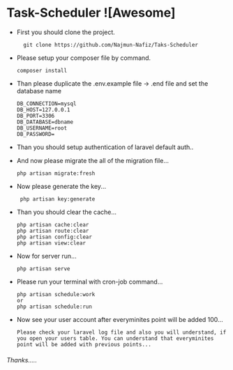 # Task-Scheduler ![Awesome]

- First you should clone the project.

   ``` 
     git clone https://github.com/Najmun-Nafiz/Taks-Scheduler
    ```

- Please setup your composer file by command.
	```
	composer install
	```

- Than please duplicate the .env.example file -> .end file and set the database name
	```
	DB_CONNECTION=mysql
	DB_HOST=127.0.0.1
	DB_PORT=3306
	DB_DATABASE=dbname
	DB_USERNAME=root
	DB_PASSWORD=
	```
- Than you should setup authentication of laravel default auth..
- And now please migrate the all of the migration file...
	```
	php artisan migrate:fresh
    
	```

- Now please generate the key...

	```
	 php artisan key:generate
	```	

- Than you should clear the cache...

       
     ```     
	php artisan cache:clear
	php artisan route:clear
	php artisan config:clear
	php artisan view:clear
    ```
	

- Now for server run...
	```
	php artisan serve
	```

- Please run your terminal with cron-job command...
	```
	php artisan schedule:work
    or
    php artisan schedule:run
	```   

- Now see your user account after everyminites point will be added 100...
	```
	Please check your laravel log file and also you will understand, if you open your users table. You can understand that everyminites point will be added with previous points...
	```   


###### Thanks.....		
